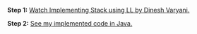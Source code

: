 **Step 1:** [Watch Implementing Stack using LL by Dinesh Varyani.](https://youtu.be/Us4N22SEbM0)

**Step 2:** [See my implemented code in Java.](https://github.com/thepranaygupta/Data-Structures-and-Algorithms/blob/main/2.%20Stack/Basic%20Operation/2.%20Stack%20using%20LinkList/Stack_LinkList.java)
